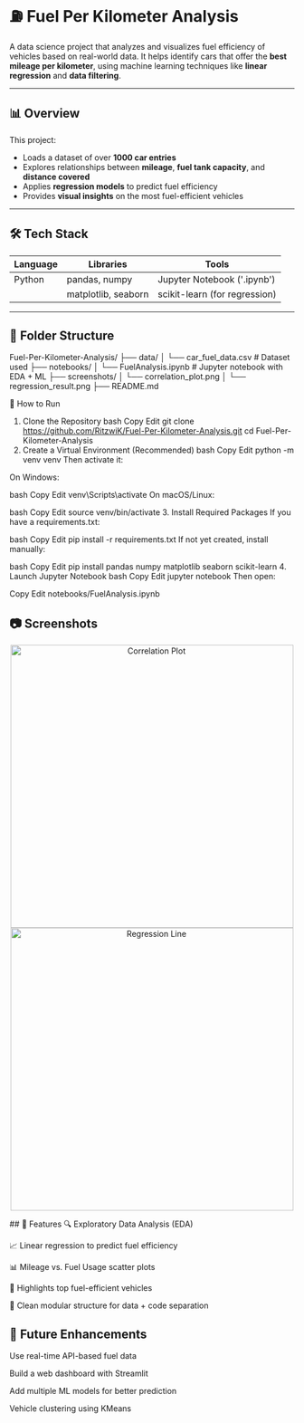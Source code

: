 # ⛽ Fuel Per Kilometer Analysis

A data science project that analyzes and visualizes fuel efficiency of vehicles based on real-world data. It helps identify cars that offer the **best mileage per kilometer**, using machine learning techniques like **linear regression** and **data filtering**.

---

## 📊 Overview

This project:
- Loads a dataset of over **1000 car entries**
- Explores relationships between **mileage**, **fuel tank capacity**, and **distance covered**
- Applies **regression models** to predict fuel efficiency
- Provides **visual insights** on the most fuel-efficient vehicles

---

## 🛠️ Tech Stack

| Language | Libraries             | Tools                       |
|----------|-----------------------|-----------------------------|
| Python   | pandas, numpy         | Jupyter Notebook ('.ipynb') |
|          | matplotlib, seaborn   | scikit-learn (for regression) |

---

## 📁 Folder Structure

Fuel-Per-Kilometer-Analysis/
├── data/
│   └── car_fuel_data.csv        # Dataset used
├── notebooks/
│   └── FuelAnalysis.ipynb       # Jupyter notebook with EDA + ML
├── screenshots/
│   └── correlation_plot.png
│   └── regression_result.png
├── README.md

🚀 How to Run
1. Clone the Repository
bash
Copy
Edit
git clone https://github.com/RitzwiK/Fuel-Per-Kilometer-Analysis.git
cd Fuel-Per-Kilometer-Analysis
2. Create a Virtual Environment (Recommended)
bash
Copy
Edit
python -m venv venv
Then activate it:

On Windows:

bash
Copy
Edit
venv\Scripts\activate
On macOS/Linux:

bash
Copy
Edit
source venv/bin/activate
3. Install Required Packages
If you have a requirements.txt:

bash
Copy
Edit
pip install -r requirements.txt
If not yet created, install manually:

bash
Copy
Edit
pip install pandas numpy matplotlib seaborn scikit-learn
4. Launch Jupyter Notebook
bash
Copy
Edit
jupyter notebook
Then open:

Copy
Edit
notebooks/FuelAnalysis.ipynb

## 📷 Screenshots
<p align="center"> <img src="screenshots/correlation_plot.png" alt="Correlation Plot" width="500"/> <br> <img src="screenshots/regression_result.png" alt="Regression Line" width="500"/> </p>
## 📌 Features
🔍 Exploratory Data Analysis (EDA)

📈 Linear regression to predict fuel efficiency

📊 Mileage vs. Fuel Usage scatter plots

📌 Highlights top fuel-efficient vehicles

📂 Clean modular structure for data + code separation

## 🧠 Future Enhancements
Use real-time API-based fuel data

Build a web dashboard with Streamlit

Add multiple ML models for better prediction

Vehicle clustering using KMeans
